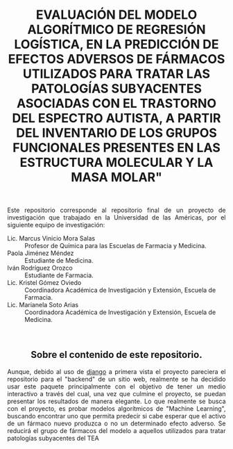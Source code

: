 <h1 style="text-align:center;">EVALUACIÓN DEL MODELO ALGORÍTMICO DE REGRESIÓN LOGÍSTICA, EN LA PREDICCIÓN DE EFECTOS ADVERSOS DE FÁRMACOS UTILIZADOS PARA TRATAR LAS PATOLOGÍAS SUBYACENTES ASOCIADAS CON EL TRASTORNO DEL ESPECTRO AUTISTA, A PARTIR DEL INVENTARIO DE LOS GRUPOS FUNCIONALES PRESENTES EN LAS ESTRUCTURA MOLECULAR Y LA MASA MOLAR"</h1>
<br/>
<div>
  <p style="text-align:justify;">Este repositorio corresponde al repositorio final de un proyecto de investigación que trabajado en la Universidad de las Américas, por el siguiente equipo de investigación:</p>
  <dl>
  <dt>Lic. Marcus Vinicio Mora Salas</dt>
  <dd>Profesor de Química para las Escuelas de Farmacia y Medicina.</dd>
  <dt>Paola Jiménez Méndez</dt>
  <dd>Estudiante de Medicina.</dd>
  <dt>Iván Rodríguez Orozco</dt>
  <dd>Estudiante de Farmacia.</dd>
  <dt>Lic. Kristel Gómez Oviedo</dt>
  <dd>Coordinadora Académica de  Investigación y Extensión, Escuela de Farmacia.</dd>
  <dt>Lic. Marianela Soto Arias</dt>
  <dd>Coordinadora Académica de Investigación y Extensión, Escuela de Medicina.</dd>
  </dl>
</div>
<br/>
<div>
<h2 style="text-align:center;">Sobre el contenido de este repositorio.</h2>
<p style="text-align:justify;">Aunque, debido al uso de <a href="https://www.djangoproject.com/">django</a> a primera vista el proyecto pareciera el repositorio para el "backend" de un sitio web, realmente se ha decidido usar este paquete principalmente con el objetivo de tener un medio interactivo a través del cual, una vez que culmine el proyecto, se puedan presentar los resultados de manera elegante. Lo que realmente se busca con el proyecto, es probar modelos algorítmicos de "Machine Learning", buscando encontrar uno que permita predecir si cabe esperar que el activo de un fármaco nuevo produzca o no un determinado efecto adverso. Se reducirá el grupo de fármacos del modelo a aquellos utilizados para tratar patologías subyacentes del TEA</p>
